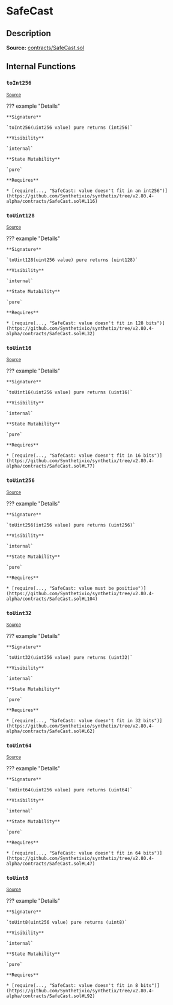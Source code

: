# SafeCast

## Description

**Source:** [contracts/SafeCast.sol](https://github.com/Synthetixio/synthetix/tree/v2.80.4-alpha/contracts/SafeCast.sol)

## Internal Functions

### `toInt256`

<sub>[Source](https://github.com/Synthetixio/synthetix/tree/v2.80.4-alpha/contracts/SafeCast.sol#L115)</sub>

??? example "Details"

    **Signature**

    `toInt256(uint256 value) pure returns (int256)`

    **Visibility**

    `internal`

    **State Mutability**

    `pure`

    **Requires**

    * [require(..., "SafeCast: value doesn't fit in an int256")](https://github.com/Synthetixio/synthetix/tree/v2.80.4-alpha/contracts/SafeCast.sol#L116)

### `toUint128`

<sub>[Source](https://github.com/Synthetixio/synthetix/tree/v2.80.4-alpha/contracts/SafeCast.sol#L31)</sub>

??? example "Details"

    **Signature**

    `toUint128(uint256 value) pure returns (uint128)`

    **Visibility**

    `internal`

    **State Mutability**

    `pure`

    **Requires**

    * [require(..., "SafeCast: value doesn't fit in 128 bits")](https://github.com/Synthetixio/synthetix/tree/v2.80.4-alpha/contracts/SafeCast.sol#L32)

### `toUint16`

<sub>[Source](https://github.com/Synthetixio/synthetix/tree/v2.80.4-alpha/contracts/SafeCast.sol#L76)</sub>

??? example "Details"

    **Signature**

    `toUint16(uint256 value) pure returns (uint16)`

    **Visibility**

    `internal`

    **State Mutability**

    `pure`

    **Requires**

    * [require(..., "SafeCast: value doesn't fit in 16 bits")](https://github.com/Synthetixio/synthetix/tree/v2.80.4-alpha/contracts/SafeCast.sol#L77)

### `toUint256`

<sub>[Source](https://github.com/Synthetixio/synthetix/tree/v2.80.4-alpha/contracts/SafeCast.sol#L103)</sub>

??? example "Details"

    **Signature**

    `toUint256(int256 value) pure returns (uint256)`

    **Visibility**

    `internal`

    **State Mutability**

    `pure`

    **Requires**

    * [require(..., "SafeCast: value must be positive")](https://github.com/Synthetixio/synthetix/tree/v2.80.4-alpha/contracts/SafeCast.sol#L104)

### `toUint32`

<sub>[Source](https://github.com/Synthetixio/synthetix/tree/v2.80.4-alpha/contracts/SafeCast.sol#L61)</sub>

??? example "Details"

    **Signature**

    `toUint32(uint256 value) pure returns (uint32)`

    **Visibility**

    `internal`

    **State Mutability**

    `pure`

    **Requires**

    * [require(..., "SafeCast: value doesn't fit in 32 bits")](https://github.com/Synthetixio/synthetix/tree/v2.80.4-alpha/contracts/SafeCast.sol#L62)

### `toUint64`

<sub>[Source](https://github.com/Synthetixio/synthetix/tree/v2.80.4-alpha/contracts/SafeCast.sol#L46)</sub>

??? example "Details"

    **Signature**

    `toUint64(uint256 value) pure returns (uint64)`

    **Visibility**

    `internal`

    **State Mutability**

    `pure`

    **Requires**

    * [require(..., "SafeCast: value doesn't fit in 64 bits")](https://github.com/Synthetixio/synthetix/tree/v2.80.4-alpha/contracts/SafeCast.sol#L47)

### `toUint8`

<sub>[Source](https://github.com/Synthetixio/synthetix/tree/v2.80.4-alpha/contracts/SafeCast.sol#L91)</sub>

??? example "Details"

    **Signature**

    `toUint8(uint256 value) pure returns (uint8)`

    **Visibility**

    `internal`

    **State Mutability**

    `pure`

    **Requires**

    * [require(..., "SafeCast: value doesn't fit in 8 bits")](https://github.com/Synthetixio/synthetix/tree/v2.80.4-alpha/contracts/SafeCast.sol#L92)
